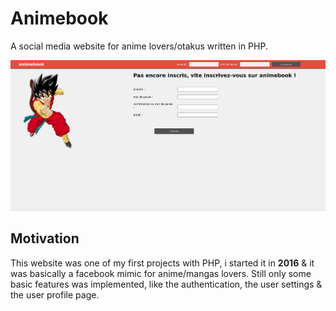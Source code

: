 # Animebook

A social media website for anime lovers/otakus written in PHP.

![screenshot](screenshot.png)

## Motivation

This website was one of my first projects with PHP, i started it in **2016** & it was basically a facebook mimic for anime/mangas lovers. Still only some basic features was implemented, like the authentication, the user settings & the user profile page.
